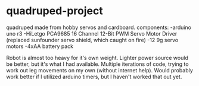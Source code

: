 # quadruped-project
quadruped made from hobby servos and cardboard.
components:
-arduino uno r3
-HiLetgo PCA9685 16 Channel 12-Bit PWM Servo Motor Driver (replaced sunfounder servo shield, which caught on fire)
-12 9g servo motors
-4xAA battery pack

Robot is almost too heavy for it's own weight.  Lighter power source would be better, but it's what I had available.
Multiple iterations of code, trying to work out leg movements on my own (without internet help).  Would probably work better if I utilized arduino timers, but I haven't worked that out yet.

